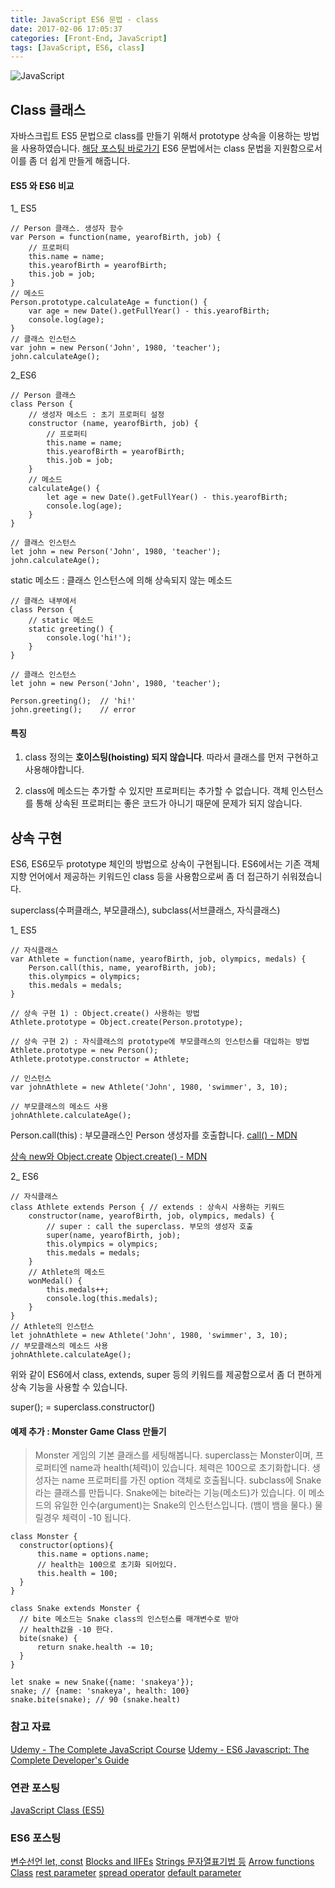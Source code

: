 ```yaml
---
title: JavaScript ES6 문법 - class
date: 2017-02-06 17:05:37
categories: [Front-End, JavaScript]
tags: [JavaScript, ES6, class]
---
```


![JavaScript](/image/es6.png)

## Class 클래스

자바스크립트 ES5 문법으로 class를 만들기 위해서 prototype 상속을 이용하는 방법을 사용하였습니다. [해당 포스팅 바로가기](https://sharryhong.github.io/2016/11/26/javascript-class/)
ES6 문법에서는 class 문법을 지원함으로서 이를 좀 더 쉽게 만들게 해줍니다.

#### ES5 와 ES6 비교

1_ ES5
```
// Person 클래스. 생성자 함수
var Person = function(name, yearofBirth, job) {
	// 프로퍼티
	this.name = name;
	this.yearofBirth = yearofBirth;
	this.job = job;
}
// 메소드
Person.prototype.calculateAge = function() {
	var age = new Date().getFullYear() - this.yearofBirth;
	console.log(age);
}
// 클래스 인스턴스
var john = new Person('John', 1980, 'teacher');
john.calculateAge();
```

2_ES6
```
// Person 클래스
class Person {
	// 생성자 메소드 : 초기 프로퍼티 설정
	constructor (name, yearofBirth, job) {
		// 프로퍼티   
		this.name = name;
		this.yearofBirth = yearofBirth;
		this.job = job;
	}
	// 메소드
	calculateAge() {
		let age = new Date().getFullYear() - this.yearofBirth;
		console.log(age);
	}
}

// 클래스 인스턴스
let john = new Person('John', 1980, 'teacher');
john.calculateAge();
```

static 메소드 : 클래스 인스턴스에 의해 상속되지 않는 메소드
```
// 클래스 내부에서
class Person {
	// static 메소드
	static greeting() {
		console.log('hi!');
	}
}

// 클래스 인스턴스
let john = new Person('John', 1980, 'teacher');

Person.greeting(); 	// 'hi!'
john.greeting(); 	// error
```

#### 특징

1) class 정의는 **호이스팅(hoisting) 되지 않습니다**. 따라서 클래스를 먼저 구현하고 사용해야합니다.

2) class에 메소드는 추가할 수 있지만 프로퍼티는 추가할 수 없습니다.
객체 인스턴스를 통해 상속된 프로퍼티는 좋은 코드가 아니기 때문에 문제가 되지 않습니다.

## 상속 구현
ES6, ES6모두 prototype 체인의 방법으로 상속이 구현됩니다.
ES6에서는 기존 객체지향 언어에서 제공하는 키워드인 class 등을 사용함으로써 좀 더 접근하기 쉬워졌습니다.

superclass(수퍼클래스, 부모클래스), subclass(서브클래스, 자식클래스)

1_ ES5

```
// 자식클래스
var Athlete = function(name, yearofBirth, job, olympics, medals) {
	Person.call(this, name, yearofBirth, job);
	this.olympics = olympics;
	this.medals = medals;
}

// 상속 구현 1) : Object.create() 사용하는 방법
Athlete.prototype = Object.create(Person.prototype);

// 상속 구현 2) : 자식클래스의 prototype에 부모클래스의 인스턴스를 대입하는 방법
Athlete.prototype = new Person();
Athlete.prototype.constructor = Athlete;

// 인스턴스
var johnAthlete = new Athlete('John', 1980, 'swimmer', 3, 10);

// 부모클래스의 메소드 사용
johnAthlete.calculateAge();
```

Person.call(this) : 부모클래스인 Person 생성자를 호출합니다.
[call() - MDN](https://developer.mozilla.org/ko/docs/Web/JavaScript/Reference/Global_Objects/Function/call)

[상속 new와 Object.create](http://unikys.tistory.com/320)
[Object.create() - MDN](https://developer.mozilla.org/ko/docs/Web/JavaScript/Reference/Global_Objects/Object/create)


2_ ES6

```
// 자식클래스
class Athlete extends Person { // extends : 상속시 사용하는 키워드
	constructor(name, yearofBirth, job, olympics, medals) {
		// super : call the superclass. 부모의 생성자 호출
		super(name, yearofBirth, job);
		this.olympics = olympics;
		this.medals = medals;
	}
	// Athlete의 메소드
	wonMedal() {
		this.medals++;
		console.log(this.medals);
	}
}
// Athlete의 인스턴스
let johnAthlete = new Athlete('John', 1980, 'swimmer', 3, 10);
// 부모클래스의 메소드 사용
johnAthlete.calculateAge();
```

위와 같이 ES6에서 class, extends, super 등의 키워드를 제공함으로서 좀 더 편하게 상속 기능을 사용할 수 있습니다.

super(); = superclass.constructor()

#### 예제 추가 : Monster Game Class 만들기

> Monster 게임의 기본 클래스를 세팅해봅니다.
superclass는 Monster이며, 프로퍼티엔 name과 health(체력)이 있습니다.
체력은 100으로 초기화합니다. 생성자는 name 프로퍼티를 가진 option 객체로 호출됩니다.
subclass에 Snake 라는 클래스를 만듭니다. Snake에는 bite라는 기능(메소드)가 있습니다. 이 메소드의 유일한 인수(argument)는 Snake의 인스턴스입니다. (뱀이 뱀을 물다.) 물릴경우 체력이 -10 됩니다.

```
class Monster {
  constructor(options){
      this.name = options.name;
      // health는 100으로 초기화 되어있다.
      this.health = 100;
  }
}

class Snake extends Monster {
  // bite 메소드는 Snake class의 인스턴스를 매개변수로 받아
  // health값을 -10 한다.
  bite(snake) {
      return snake.health -= 10;
  }
}

let snake = new Snake({name: 'snakeya'});
snake; // {name: 'snakeya', health: 100}
snake.bite(snake); // 90 (snake.healt)
```


### 참고 자료
[Udemy - The Complete JavaScript Course](https://www.udemy.com/the-complete-javascript-course/learn/v4/overview)
[Udemy - ES6 Javascript: The Complete Developer's Guide](https://www.udemy.com/javascript-es6-tutorial)

### 연관 포스팅
[JavaScript Class (ES5)](https://sharryhong.github.io/2016/11/26/javascript-class/)

### ES6 포스팅
[변수선언 let, const](https://sharryhong.github.io/2016/12/25/javascript-es6/)
[Blocks and IIFEs](https://sharryhong.github.io/2017/02/02/javascript-es6-blocks/)
[Strings 문자열표기법 등](https://sharryhong.github.io/2017/02/03/javascript-es6-string/)
[Arrow functions](https://sharryhong.github.io/2016/12/26/javascript-es6-arrow-functions/)
[Class](https://sharryhong.github.io/2017/02/06/javascript-es6-class/)
[rest parameter](https://sharryhong.github.io/2017/02/26/javascript-ex6-restparameter/)
[spread operator](https://sharryhong.github.io/2017/02/27/javascript-ex6-spread-operator/)
[default parameter](https://sharryhong.github.io/2017/03/01/javascript-ex6-default-parameter/)

